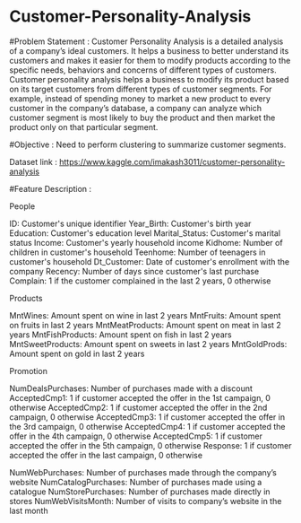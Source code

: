 # Customer-Personality-Analysis
#Problem Statement : Customer Personality Analysis is a detailed analysis of a company’s ideal customers. It helps a business to better understand its customers and makes it easier for them to modify products according to the specific needs, behaviors and concerns of different types of customers.  Customer personality analysis helps a business to modify its product based on its target customers from different types of customer segments. For example, instead of spending money to market a new product to every customer in the company’s database, a company can analyze which customer segment is most likely to buy the product and then market the product only on that particular segment.

#Objective : Need to perform clustering to summarize customer segments.

Dataset link : https://www.kaggle.com/imakash3011/customer-personality-analysis

#Feature Description :

People

ID: Customer's unique identifier Year_Birth: Customer's birth year Education: Customer's education level Marital_Status: Customer's marital status Income: Customer's yearly household income Kidhome: Number of children in customer's household Teenhome: Number of teenagers in customer's household Dt_Customer: Date of customer's enrollment with the company Recency: Number of days since customer's last purchase Complain: 1 if the customer complained in the last 2 years, 0 otherwise

Products

MntWines: Amount spent on wine in last 2 years MntFruits: Amount spent on fruits in last 2 years MntMeatProducts: Amount spent on meat in last 2 years MntFishProducts: Amount spent on fish in last 2 years MntSweetProducts: Amount spent on sweets in last 2 years MntGoldProds: Amount spent on gold in last 2 years

Promotion

NumDealsPurchases: Number of purchases made with a discount AcceptedCmp1: 1 if customer accepted the offer in the 1st campaign, 0 otherwise AcceptedCmp2: 1 if customer accepted the offer in the 2nd campaign, 0 otherwise AcceptedCmp3: 1 if customer accepted the offer in the 3rd campaign, 0 otherwise AcceptedCmp4: 1 if customer accepted the offer in the 4th campaign, 0 otherwise AcceptedCmp5: 1 if customer accepted the offer in the 5th campaign, 0 otherwise Response: 1 if customer accepted the offer in the last campaign, 0 otherwise

NumWebPurchases: Number of purchases made through the company’s website NumCatalogPurchases: Number of purchases made using a catalogue NumStorePurchases: Number of purchases made directly in stores NumWebVisitsMonth: Number of visits to company’s website in the last month
